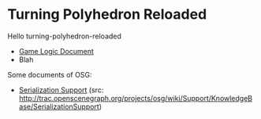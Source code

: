 Turning Polyhedron Reloaded
===========================

Hello turning-polyhedron-reloaded

* [Game Logic Document](gamelogic.md)
* Blah

Some documents of OSG:

* [Serialization Support](SerializationSupport.md)
(src: http://trac.openscenegraph.org/projects/osg/wiki/Support/KnowledgeBase/SerializationSupport)
